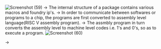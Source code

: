 ![Screenshot (59)](https://github.com/Santhosh1901/VSD_Digital_VLSI_SoC_design/assets/66910104/3ea3acd3-ae7d-42aa-b966-2469d3936181)
-> The internal structure of a package contains various macros and foundry ip's.
-> In order to communicate between softwares or programs to a chip,  the programs are first converted to assembly level language(RISC V assembly program).
-> The assmbly program in turn converts the assembly level to machine level codes i.e. 1's and 0's, so as to execute a program.
![Screenshot (60)](https://github.com/Santhosh1901/VSD_Digital_VLSI_SoC_design/assets/66910104/d7f35262-48f7-482c-9de3-02c6b105e1d1)

->
